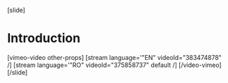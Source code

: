 [slide]
# Introduction

[vimeo-video other-props]
[stream language='"EN" videoId="383474878"  /]
[stream language='"RO" videoId="375858737" default /]
[/video-vimeo]
[/slide]